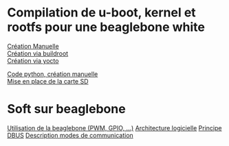 Compilation de u-boot, kernel et rootfs pour une beaglebone white
============

[Création Manuelle](https://github.com/Ereaey/Linux_Projet/blob/master/compilation%20manuelle.md)  
[Création via buildroot](https://github.com/Ereaey/Linux_Projet/blob/master/linux_buildroot)  
[Création via yocto](https://github.com/Ereaey/Linux_Projet/blob/master/linux_yocto)  

[Code python, création manuelle](https://github.com/Ereaey/Linux_Projet/blob/master/linux_python)  
[Mise en place de la carte SD](https://github.com/Ereaey/Linux_Projet/blob/master/beaglebone/sd.md)  


Soft sur beaglebone
============

[Utilisation de la beaglebone (PWM, GPIO, ...)](https://github.com/Ereaey/Linux_Projet/blob/master/beaglebone)
[Architecture logicielle]()
[Principe DBUS]()
[Description modes de communication]()

